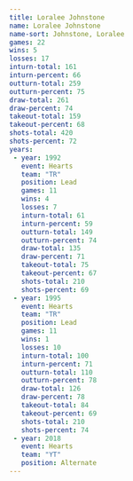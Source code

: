 ```yaml
---
title: Loralee Johnstone
name: Loralee Johnstone
name-sort: Johnstone, Loralee
games: 22
wins: 5
losses: 17
inturn-total: 161
inturn-percent: 66
outturn-total: 259
outturn-percent: 75
draw-total: 261
draw-percent: 74
takeout-total: 159
takeout-percent: 68
shots-total: 420
shots-percent: 72
years:
 - year: 1992
   event: Hearts
   team: "TR"
   position: Lead
   games: 11
   wins: 4
   losses: 7
   inturn-total: 61
   inturn-percent: 59
   outturn-total: 149
   outturn-percent: 74
   draw-total: 135
   draw-percent: 71
   takeout-total: 75
   takeout-percent: 67
   shots-total: 210
   shots-percent: 69
 - year: 1995
   event: Hearts
   team: "TR"
   position: Lead
   games: 11
   wins: 1
   losses: 10
   inturn-total: 100
   inturn-percent: 71
   outturn-total: 110
   outturn-percent: 78
   draw-total: 126
   draw-percent: 78
   takeout-total: 84
   takeout-percent: 69
   shots-total: 210
   shots-percent: 74
 - year: 2018
   event: Hearts
   team: "YT"
   position: Alternate
---
```

